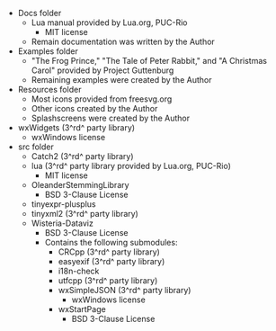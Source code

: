 - Docs folder
  - Lua manual provided by Lua.org, PUC-Rio
    - MIT license
  - Remain documentation was written by the Author
- Examples folder
  - "The Frog Prince," "The Tale of Peter Rabbit," and "A Christmas Carol" provided by Project Guttenburg
  - Remaining examples were created by the Author
- Resources folder
  - Most icons provided from freesvg.org
  - Other icons created by the Author
  - Splashscreens were created by the Author
- wxWidgets (3^rd^ party library)
  - wxWindows license
- src folder
  - Catch2 (3^rd^ party library)
  - lua (3^rd^ party library provided by Lua.org, PUC-Rio)
    - MIT license
  - OleanderStemmingLibrary
    - BSD 3-Clause License
  - tinyexpr-plusplus
  - tinyxml2 (3^rd^ party library)
  - Wisteria-Dataviz
    - BSD 3-Clause License
    - Contains the following submodules:
      - CRCpp (3^rd^ party library)
      - easyexif (3^rd^ party library)
      - i18n-check
      - utfcpp (3^rd^ party library)
      - wxSimpleJSON (3^rd^ party library)
        - wxWindows license
      - wxStartPage
        - BSD 3-Clause License
